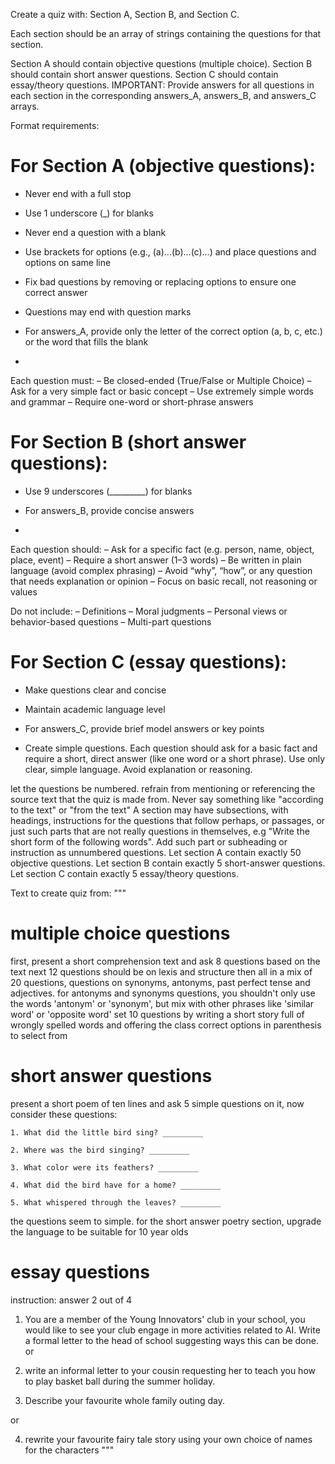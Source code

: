 
Create a quiz with:
Section A, Section B, and Section C.

Each section should be an array of strings containing the questions for that section.

Section A should contain objective questions (multiple choice).
Section B should contain short answer questions.
Section C should contain essay/theory questions.
IMPORTANT: Provide answers for all questions in each section in the corresponding answers_A, answers_B, and answers_C arrays.

Format requirements:

# For Section A (objective questions):
- Never end with a full stop
- Use 1 underscore (_) for blanks
- Never end a question with a blank
- Use brackets for options (e.g., (a)...(b)...(c)...) and place questions and options on same line
- Fix bad questions by removing or replacing options to ensure one correct answer
- Questions may end with question marks
- For answers_A, provide only the letter of the correct option (a, b, c, etc.) or the word that fills the blank

- 
Each question must:
– Be closed-ended (True/False or Multiple Choice)
– Ask for a very simple fact or basic concept
– Use extremely simple words and grammar
– Require one-word or short-phrase answers


# For Section B (short answer questions):
- Use 9 underscores (_________) for blanks
- For answers_B, provide concise answers

- 
Each question should:
– Ask for a specific fact (e.g. person, name, object, place, event)
– Require a short answer (1–3 words)
– Be written in plain language (avoid complex phrasing)
– Avoid “why”, “how”, or any question that needs explanation or opinion
– Focus on basic recall, not reasoning or values

Do not include:
– Definitions
– Moral judgments
– Personal views or behavior-based questions
– Multi-part questions


# For Section C (essay questions):
- Make questions clear and concise
- Maintain academic language level
- For answers_C, provide brief model answers or key points

- Create simple questions. Each question should ask for a basic fact and require a short, direct answer (like one word or a short phrase). Use only clear, simple language. Avoid explanation or reasoning.

let the questions be numbered.
refrain from mentioning or referencing the source text that the quiz is made from. Never say something like "according to the text" or "from the text"
A section may have subsections, with headings, instructions for the questions that follow perhaps, or passages, or just such parts that are not really questions in themselves, e.g "Write the short form of the following words". Add such part or subheading or instruction as unnumbered questions.
Let section A contain exactly 50 objective questions. Let section B contain exactly 5 short-answer questions. Let section C contain exactly 5 essay/theory questions.

Text to create quiz from:
  """
  # multiple choice questions
first, present a short comprehension text and ask  8 questions based on the text
next 12 questions should be on lexis and structure
then all in a mix of 20 questions, questions on synonyms, antonyms, past perfect tense and adjectives. for antonyms and synonyms questions, you shouldn't only use the words 'antonym' or 'synonym', but mix with other phrases like 'similar word' or 'opposite word'
set 10 questions by writing a short story full of wrongly spelled words and offering the class correct options in parenthesis to select from

# short answer questions
present a short poem of ten lines and ask 5 simple questions on it,
now consider these questions:
```
1. What did the little bird sing? _________

2. Where was the bird singing? _________

3. What color were its feathers? _________

4. What did the bird have for a home? _________

5. What whispered through the leaves? _________
```

the questions seem to simple. for the short answer poetry section, upgrade the language to be suitable for 10 year olds

# essay questions
instruction: answer 2 out of 4
1. You are a member of the Young Innovators' club in your school, you would like to see your club engage in more activities related to AI. Write a formal letter to the head of school suggesting ways this can be done.
or

2. write an informal letter to your cousin requesting her to teach you how to play basket ball during the summer holiday.
3. Describe your favourite whole family outing day.

or

4. rewrite your favourite fairy tale story using your own choice of names for the characters
 """
  